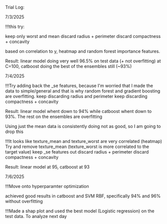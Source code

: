 Trial Log: 


7/3/2025

!!!this try: 

keep only worst and mean
discard radius + perimeter
discard compactness + concavity

based on correlation to y, heatmap and random forest importance features.

Result: linear model doing very well 96.5% on test data (+ not overfitting) at C=100, catboost doing the best of the ensembles still (~93%)


7/4/2025

!!!Try adding back the _se features, because I'm worried that I made the data to simple/general and that is why random forest and gradient boosting are overfitting.
keep discarding radius and perimeter
keep discarding compactness + concavity

Result: linear model whent down to 94% while catboost whent down to 93%. The rest on the ensembles are overfitting

Using just the mean data is consistently doing not as good, so I am going to drop this

!!!It looks like texture_mean and texture_worst are very correlated (heatmap)
Try and remove texture_mean (texture_worst is more correlated to the target value)
keep _se features out
discard radius + perimeter
discard compactness + concavity

Result: linear model at 95, catboost at 93


7/6/2025

!!!Move onto hyperparamter optimization

achieved good results in catboost and SVM RBF, specifically 94% and 96% without overfitting

!!!Made a shap plot and used the best model (Logistic regression) on the test data. To analyze next day
